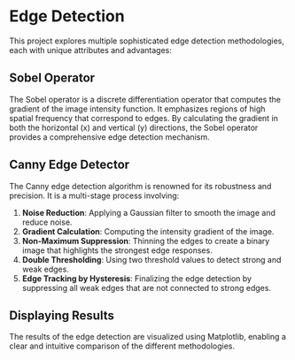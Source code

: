 # Edge Detection 

This project explores multiple sophisticated edge detection methodologies, each with unique attributes and advantages:

## **Sobel Operator**

The Sobel operator is a discrete differentiation operator that computes the gradient of the image intensity function. It emphasizes regions of high spatial frequency that correspond to edges. By calculating the gradient in both the horizontal (x) and vertical (y) directions, the Sobel operator provides a comprehensive edge detection mechanism.

## **Canny Edge Detector**

The Canny edge detection algorithm is renowned for its robustness and precision. It is a multi-stage process involving:

1. **Noise Reduction**: Applying a Gaussian filter to smooth the image and reduce noise.
2. **Gradient Calculation**: Computing the intensity gradient of the image.
3. **Non-Maximum Suppression**: Thinning the edges to create a binary image that highlights the strongest edge responses.
4. **Double Thresholding**: Using two threshold values to detect strong and weak edges.
5. **Edge Tracking by Hysteresis**: Finalizing the edge detection by suppressing all weak edges that are not connected to strong edges.

## **Displaying Results**

The results of the edge detection are visualized using Matplotlib, enabling a clear and intuitive comparison of the different methodologies.
